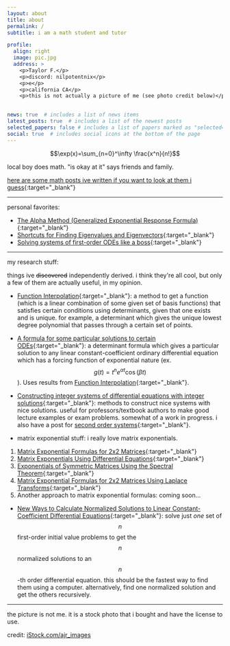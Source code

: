 ```yaml
---
layout: about
title: about
permalink: /
subtitle: i am a math student and tutor

profile:
  align: right
  image: pic.jpg
  address: > 
    <p>Taylor F.</p> 
    <p>discord: nilpotentnix</p>   
    <p>e</p> 
    <p>california CA</p>
    <p>this is not actually a picture of me (see photo credit below)</p>  
    

news: true  # includes a list of news items
latest_posts: true  # includes a list of the newest posts
selected_papers: false # includes a list of papers marked as "selected={true}"
social: true  # includes social icons at the bottom of the page
---
```


$$\exp(x)=\sum_{n=0}^\infty \frac{x^n}{n!}$$

local boy does math. "is okay at it" says friends and family.

[here are some math posts ive written if you want to look at them i guess](./math){:target="_blank"}

---

personal favorites:

- [The Alpha Method (Generalized Exponential Response Formula)](./blog/alphamethod){:target="_blank"}
- [Shortcuts for Finding Eigenvalues and Eigenvectors](./blog/eigentricks){:target="_blank"}
- [Solving systems of first-order ODEs like a boss](./blog/firstordersystemsquick){:target="_blank"}

---

my research stuff:

things ive ~~discovered~~ independently derived. i think they're all cool, but only a few of them are actually useful, in my opinion.

- [Function Interpolation](./blog/functioninterp){:target="_blank"}: a method to get a function (which is a linear combination of some given set of basis functions) that satisfies certain conditions using determinants, given that one exists and is unique. for example, a determinant which gives the unique lowest degree polynomial that passes through a certain set of points.

- [A formula for some particular solutions to certain ODEs](./blog/exppolynonhomo){:target="_blank"}: a determinant formula which gives a particular solution to any linear constant-coefficient ordinary differential equation which has a forcing function of exponential nature (ex. $$g(t)=t^ne^{\alpha t}\cos(\beta t)$$). Uses results from [Function Interpolation](./blog/functioninterp){:target="_blank"}.

- [Constructing integer systems of differential equations with integer solutions](./blog/firstordersystems){:target="_blank"}: methods to construct nice systems with nice solutions. useful for professors/textbook authors to make good lecture examples or exam problems. somewhat of a work in progress. i also have a post for [second order systems](./blog/secondordersystems){:target="_blank"}.

- matrix exponential stuff: i really love matrix exponentials.
1. [Matrix Exponential Formulas for 2x2 Matrices](./blog/2x2ezmatrixexp){:target="_blank"}
2. [Matrix Exponentials Using Differential Equations](./blog/matrixexpwde){:target="_blank"}
3. [Exponentials of Symmetric Matrices Using the Spectral Theorem](./blog/symmetric-exp){:target="_blank"}
4. [Matrix Exponential Formulas for 2x2 Matrices Using Laplace Transforms](./blog/ezmatrixexp){:target="_blank"}
5. Another approach to matrix exponential formulas: coming soon...

- [New Ways to Calculate Normalized Solutions to Linear Constant-Coefficient Differential Equations](./blog/newnormalized){:target="_blank"}: solve just *one* set of $$n$$ first-order initial value problems to get the $$n$$ normalized solutions to an $$n$$-th order differential equation. this should be the fastest way to find them using a computer. alternatively, find one normalized solution and get the others recursively.

---

the picture is not me. it is a stock photo that i bought and have the license to use.

credit: <a href="https://iStock.com/portfolio/ajr_images" target="_blank">iStock.com/ajr_images</a>
